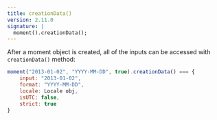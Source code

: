 ```yaml
---
title: creationData()
version: 2.11.0
signature: |
  moment().creationData();
---
```


After a moment object is created, all of the inputs can be accessed with
`creationData()` method:

<!-- skip-example -->

```javascript
moment("2013-01-02", "YYYY-MM-DD", true).creationData() === {
    input: "2013-01-02",
    format: "YYYY-MM-DD",
    locale: Locale obj,
    isUTC: false,
    strict: true
}
```
